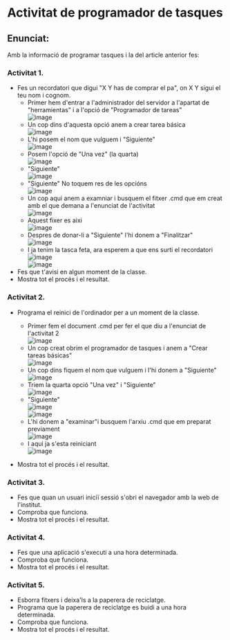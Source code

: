 # Activitat de programador de tasques

## Enunciat:

Amb la informació de programar tasques i la del article anterior fes:

### Activitat 1.

- Fes un recordatori que digui "X Y has de comprar el pa", on X Y sigui el teu nom i cognom. <br>
    - Primer hem d'entrar a  l'administrador del servidor a l'apartat de "herramientas" i a l'opció de "Programador de tareas"<br>
          ![image](https://github.com/user-attachments/assets/bf97310e-0832-48fa-a560-c45ee2940931)<br>
    - Un cop dins d'aquesta opció anem a crear tarea básica<br>
        ![image](https://github.com/user-attachments/assets/41dec55f-0d68-471c-8393-0b46592ebae2)<br>
    - L'hi posem el nom que vulguem i "Siguiente"<br>
        ![image](https://github.com/user-attachments/assets/8c3b64ec-da9c-4417-8efe-8e72a623800d)<br>
    - Posem l'opció de "Una vez" (la quarta)<br>
        ![image](https://github.com/user-attachments/assets/561dd87d-8185-41aa-822d-0f68092a5024)<br>
    - "Siguiente"<br>
        ![image](https://github.com/user-attachments/assets/dbd26416-15d4-45d4-8d5f-875662e996ce)<br>
    - "Siguiente" No toquem res de les opcións<br>
        ![image](https://github.com/user-attachments/assets/a0953724-7be4-4df2-8419-682fa8487982)<br>
    - Un cop aqui anem a examniar i busquem el fitxer .cmd que em creat amb el que demana a l'enunciat de l'activitat<br>
        ![image](https://github.com/user-attachments/assets/c62382fe-6b54-4285-b218-0402356c495f)<br>
    - Aquest fixer es aixi<br>
        ![image](https://github.com/user-attachments/assets/713e5096-26b0-4918-b6ca-8e7c02dca86d)<br>
    - Despres de donar-li a "Siguiente" l'hi donem a "Finalitzar"<br>
        ![image](https://github.com/user-attachments/assets/69c99b48-a5c2-4c50-9d5b-78a581105005)<br>
    - I ja tenim la tasca feta, ara esperem a que ens surti el recordatori<br>
        ![image](https://github.com/user-attachments/assets/d24173bc-fc26-43c0-802a-329d6198b596)<br>
        ![image](https://github.com/user-attachments/assets/fdb10a2d-9854-426a-a275-1a1125f23d53)<br>
- Fes que t'avisi en algun moment de la classe.
- Mostra tot el procés i el resultat.

### Activitat 2.

- Programa el reinici de l'ordinador per a un moment de la classe.<br>
    - Primer fem el document .cmd per fer el que diu a l'enunciat de l'activitat 2<br>
        ![image](https://github.com/user-attachments/assets/9b85608a-2baf-4b85-b8bb-939acf261ab6)<br>
    - Un cop creat obrim el programador de tasques i anem a "Crear tareas básicas"<br>
        ![image](https://github.com/user-attachments/assets/fa340ef1-5310-4e4e-9948-e1f4b8acc9e5)<br>
    - Un cop dins fiquem el nom que vulguem i l'hi donem a "Siguiente"<br>
        ![image](https://github.com/user-attachments/assets/46579f43-5c0c-4939-81df-8d4af530fb6d)<br>
    - Triem la quarta opció "Una vez" i "Siguiente"<br>
        ![image](https://github.com/user-attachments/assets/5a38fc77-ba5e-4168-bbfa-cab9a92bed0e)<br>
    - "Siguiente"<br>
        ![image](https://github.com/user-attachments/assets/1ca859ee-b434-4170-a388-5ded3ea79d11)<br>
        ![image](https://github.com/user-attachments/assets/baec2e60-48ac-4b54-8975-96028ff500b0)<br>
    - L'hi donem a "examinar"i busquem l'arxiu .cmd que em preparat previament<br>
        ![image](https://github.com/user-attachments/assets/c7cd70e9-48d5-400b-b18d-4efad2a4c761)<br>
    - I aqui ja s'esta reiniciant<br>
        ![image](https://github.com/user-attachments/assets/c13b08af-d90e-4e24-83b6-18aec0b3007b)<br>








- Mostra tot el procés i el resultat.

### Activitat 3.

- Fes que quan un usuari iniciï sessió s'obri el navegador amb la web de l'institut.
- Comproba que funciona.
- Mostra tot el procés i el resultat.

### Activitat 4.

- Fes que una aplicació s'executi a una hora determinada.
- Comproba que funciona.
- Mostra tot el procés i el resultat.

### Activitat 5.

- Esborra fitxers i deixa'ls a la paperera de reciclatge.
- Programa que la paperera de reciclatge es buidi a una hora determinada.
- Comproba que funciona.
- Mostra tot el procés i el resultat.
